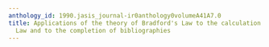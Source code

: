 ```yaml
---
anthology_id: 1990.jasis_journal-ir0anthology0volumeA41A7.0
title: Applications of the theory of Bradford's Law to the calculation of Leimkuhler's
  Law and to the completion of bibliographies
---
```

